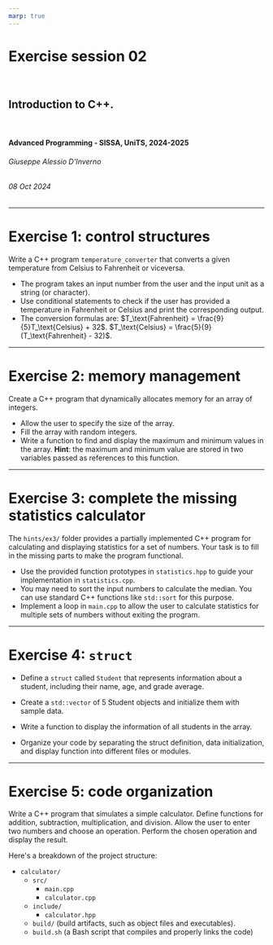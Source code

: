 ```yaml
---
marp: true
---
```


<!--
title: Exercise session 02
paginate: true
theme: custom
_class: titlepage
-->

# Exercise session 02
<br>

## Introduction to C++.
<br>

#### Advanced Programming - SISSA, UniTS, 2024-2025

###### Giuseppe Alessio D'Inverno

###### 08 Oct 2024

---

# Exercise 1: control structures

Write a C++ program `temperature_converter` that converts a given temperature from Celsius to Fahrenheit or viceversa.

- The program takes an input number from the user and the input unit as a string (or character).
- Use conditional statements to check if the user has provided a temperature in Fahrenheit or Celsius and print the corresponding output.
- The conversion formulas are:
$T_\text{Fahrenheit} = \frac{9}{5}T_\text{Celsius} + 32$.
$T_\text{Celsius} = \frac{5}{9}(T_\text{Fahrenheit} - 32)$.

---

# Exercise 2: memory management

Create a C++ program that dynamically allocates memory for an array of integers.
- Allow the user to specify the size of the array.
- Fill the array with random integers.
- Write a function to find and display the maximum and minimum values in the array. **Hint**: the maximum and minimum value are stored in two variables passed as references to this function.

---

# Exercise 3: complete the missing statistics calculator

The `hints/ex3/` folder provides a partially implemented C++ program for calculating and displaying statistics for a set of numbers. Your task is to fill in the missing parts to make the program functional.

- Use the provided function prototypes in `statistics.hpp` to guide your implementation in `statistics.cpp`.
- You may need to sort the input numbers to calculate the median. You can use standard C++ functions like `std::sort` for this purpose.
- Implement a loop in `main.cpp` to allow the user to calculate statistics for multiple sets of numbers without exiting the program.

---

# Exercise 4: `struct`

- Define a `struct` called `Student` that represents information about a student, including their name, age, and grade average.
- Create a `std::vector` of 5 Student objects and initialize them with sample data.
- Write a function to display the information of all students in the array.

- Organize your code by separating the struct definition, data initialization, and display function into different files or modules.

---

# Exercise 5: code organization

Write a C++ program that simulates a simple calculator. Define functions for addition, subtraction, multiplication, and division. Allow the user to enter two numbers and choose an operation. Perform the chosen operation and display the result.

Here's a breakdown of the project structure:

- `calculator/`
    - `src/`
        - `main.cpp`
        - `calculator.cpp`
    - `include/`
        - `calculator.hpp`
    - `build/` (build artifacts, such as object files and executables).
    - `build.sh` (a Bash script that compiles and properly links the code)

